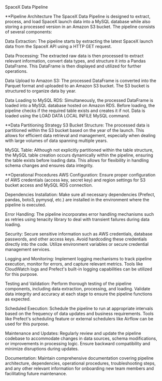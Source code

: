 
SpaceX Data Pipeline

**Pipeline Architecture
The SpaceX Data Pipeline is designed to extract, process, and load SpaceX launch data into a MySQL database while also storing a processed version in an Amazon S3 bucket. The pipeline consists of several components:

Data Extraction: The pipeline starts by extracting the latest SpaceX launch data from the SpaceX API using a HTTP GET request.

Data Processing: The extracted raw data is then processed to extract relevant information, convert data types, and structure it into a Pandas DataFrame. This DataFrame is then displayed and utilized for further operations.

Data Upload to Amazon S3: The processed DataFrame is converted into the Parquet format and uploaded to an Amazon S3 bucket. The S3 bucket is structured to organize data by year.

Data Loading to MySQL RDS: Simultaneously, the processed DataFrame is loaded into a MySQL database hosted on Amazon RDS. Before loading, the pipeline checks if the required table exists and creates it if not. Data is loaded using the LOAD DATA LOCAL INFILE MySQL command.



**Data Partitioning Strategy
S3 Bucket Structure: The processed data is partitioned within the S3 bucket based on the year of the launch. This allows for efficient data retrieval and management, especially when dealing with large volumes of data spanning multiple years.

MySQL Table: Although not explicitly partitioned within the table structure, the MySQL table creation occurs dynamically within the pipeline, ensuring the table exists before loading data. This allows for flexibility in handling schema changes and ensures data integrity.



**Operational Procedures
AWS Configuration: Ensure proper configuration of AWS credentials (access key, secret key) and region settings for S3 bucket access and MySQL RDS connection.

Dependencies Installation: Make sure all necessary dependencies (Prefect, pandas, boto3, pymysql, etc.) are installed in the environment where the pipeline is executed.

Error Handling: The pipeline incorporates error handling mechanisms such as retries using tenacity library to deal with transient failures during data loading.

Security: Secure sensitive information such as AWS credentials, database passwords, and other access keys. Avoid hardcoding these credentials directly into the code. Utilize environment variables or secure credential management services.

Logging and Monitoring: Implement logging mechanisms to track pipeline execution, monitor for errors, and capture relevant metrics. Tools like CloudWatch logs and Prefect's built-in logging capabilities can be utilized for this purpose.

Testing and Validation: Perform thorough testing of the pipeline components, including data extraction, processing, and loading. Validate data integrity and accuracy at each stage to ensure the pipeline functions as expected.

Scheduled Execution: Schedule the pipeline to run at appropriate intervals based on the frequency of data updates and business requirements. Tools like Prefect's scheduling feature or external schedulers like Airflow can be used for this purpose.

Maintenance and Updates: Regularly review and update the pipeline codebase to accommodate changes in data sources, schema modifications, or improvements in processing logic. Ensure backward compatibility and minimize disruptions during updates.

Documentation: Maintain comprehensive documentation covering pipeline architecture, dependencies, operational procedures, troubleshooting steps, and any other relevant information for onboarding new team members and facilitating future maintenance.